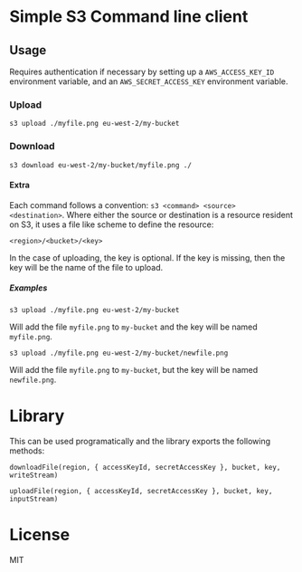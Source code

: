 # Simple S3 Command line client

## Usage

Requires authentication if necessary by setting up a `AWS_ACCESS_KEY_ID`
environment variable, and an `AWS_SECRET_ACCESS_KEY` environment variable.

### Upload

```
s3 upload ./myfile.png eu-west-2/my-bucket
```

### Download

```
s3 download eu-west-2/my-bucket/myfile.png ./
```

#### Extra

Each command follows a convention: `s3 <command> <source> <destination>`. Where
either the source or destination is a resource resident on S3, it uses a file
like scheme to define the resource:

```
<region>/<bucket>/<key>
```

In the case of uploading, the key is optional.  If the key is missing, then the
key will be the name of the file to upload.

##### Examples

```
s3 upload ./myfile.png eu-west-2/my-bucket
```

Will add the file `myfile.png` to `my-bucket` and the key will be named
`myfile.png`.


```
s3 upload ./myfile.png eu-west-2/my-bucket/newfile.png
```

Will add the file `myfile.png` to `my-bucket`, but the key will be named
`newfile.png`.


# Library

This can be used programatically and the library exports the following methods:

`downloadFile(region, { accessKeyId, secretAccessKey }, bucket, key, writeStream)`

`uploadFile(region, { accessKeyId, secretAccessKey }, bucket, key, inputStream)`


# License

MIT
